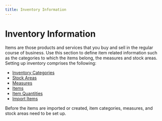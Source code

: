 ```yaml
---
title: Inventory Information
---
```


# Inventory Information


Items are those products and services that you buy and sell in the regular  course of business. Use this section to define item related information  such as the categories to which the items belong, the measures and stock  areas. Setting up inventory comprises the following:

- [Inventory  Categories]({{site.sc_baseurl}}/the-company-creation-wizard/inventory/inventory_categories.html)
- [Stock  Areas]({{site.sc_baseurl}}/misc/set_up_and_view_stock_areas.html)
- [Measures]({{site.sc_baseurl}}/misc/setup_and_view_measures.html)
- [Items]({{site.sc_baseurl}}/the-company-creation-wizard/inventory/inventory_setting_up_items.html)
- [Item  Quantities]({{site.sc_baseurl}}/the-company-creation-wizard/inventory/inventory_setting_up_item_quantities.html)
- [Import  Items]({{site.sc_baseurl}}/the-company-creation-wizard/inventory/inventory_importing_items.html)



Before the items are imported or created, item categories, measures,  and stock areas need to be set up.
